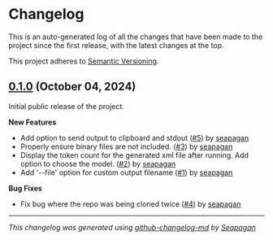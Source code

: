# Changelog

This is an auto-generated log of all the changes that have been made to the
project since the first release, with the latest changes at the top.

This project adheres to [Semantic Versioning](https://semver.org/spec/v2.0.0.html).


## [0.1.0](https://github.com/seapagan/bundle-repo/releases/tag/0.1.0) (October 04, 2024)

Initial public release of the project.

**New Features**

- Add option to send output to clipboard and stdout ([#5](https://github.com/seapagan/bundle-repo/pull/5)) by [seapagan](https://github.com/seapagan)
- Properly ensure binary files are not included. ([#3](https://github.com/seapagan/bundle-repo/pull/3)) by [seapagan](https://github.com/seapagan)
- Display the token count for the generated xml file after running. Add option to choose the model. ([#2](https://github.com/seapagan/bundle-repo/pull/2)) by [seapagan](https://github.com/seapagan)
- Add '--file' option for custom output filename ([#1](https://github.com/seapagan/bundle-repo/pull/1)) by [seapagan](https://github.com/seapagan)

**Bug Fixes**

- Fix bug where the repo was being cloned twice ([#4](https://github.com/seapagan/bundle-repo/pull/4)) by [seapagan](https://github.com/seapagan)

---
*This changelog was generated using [github-changelog-md](http://changelog.seapagan.net/) by [Seapagan](https://github.com/seapagan)*
